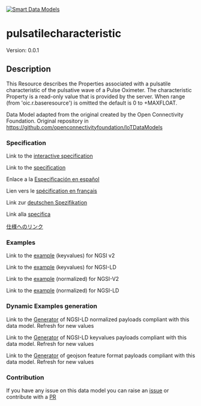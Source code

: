 [![Smart Data Models](https://smartdatamodels.org/wp-content/uploads/2022/01/SmartDataModels_logo.png "Logo")](https://smartdatamodels.org)
# pulsatilecharacteristic
Version: 0.0.1

## Description 

This Resource describes the Properties associated with a pulsatile characteristic of the pulsative wave of a Pulse Oximeter. The characteristic Property is a read-only value that is provided by the server. When range (from 'oic.r.baseresource') is omitted the default is 0 to +MAXFLOAT.

Data Model adapted from the original created by the Open Connectivity Foundation. Original repository in https://github.com/openconnectivityfoundation/IoTDataModels
### Specification

Link to the [interactive specification](https://swagger.lab.fiware.org/?url=https://smart-data-models.github.io/dataModel.OCF/pulsatilecharacteristic/swagger.yaml)

Link to the [specification](https://github.com/smart-data-models/dataModel.OCF/blob/master/pulsatilecharacteristic/doc/spec.md)

Enlace a la [Especificación en español](https://github.com/smart-data-models/dataModel.OCF/blob/master/pulsatilecharacteristic/doc/spec_ES.md)

Lien vers le [spécification en français](https://github.com/smart-data-models/dataModel.OCF/blob/master/pulsatilecharacteristic/doc/spec_FR.md)

Link zur [deutschen Spezifikation](https://github.com/smart-data-models/dataModel.OCF/blob/master/pulsatilecharacteristic/doc/spec_DE.md)

Link alla [specifica](https://github.com/smart-data-models/dataModel.OCF/blob/master/pulsatilecharacteristic/doc/spec_IT.md)

[仕様へのリンク](https://github.com/smart-data-models/dataModel.OCF/blob/master/pulsatilecharacteristic/doc/spec_JA.md)
### Examples

Link to the [example](https://smart-data-models.github.io/dataModel.OCF/pulsatilecharacteristic/examples/example.json) (keyvalues) for NGSI v2

Link to the [example](https://smart-data-models.github.io/dataModel.OCF/pulsatilecharacteristic/examples/example.jsonld) (keyvalues) for NGSI-LD

Link to the [example](https://smart-data-models.github.io/dataModel.OCF/pulsatilecharacteristic/examples/example-normalized.json) (normalized) for NGSI-V2

Link to the [example](https://smart-data-models.github.io/dataModel.OCF/pulsatilecharacteristic/examples/example-normalized.jsonld) (normalized) for NGSI-LD
### Dynamic Examples generation

Link to the [Generator](https://smartdatamodels.org/extra/ngsi-ld_generator.php?schemaUrl=https://raw.githubusercontent.com/smart-data-models/dataModel.OCF/master/pulsatilecharacteristic/schema.json&email=info@smartdatamodels.org) of NGSI-LD normalized payloads compliant with this data model. Refresh for new values

Link to the [Generator](https://smartdatamodels.org/extra/ngsi-ld_generator_keyvalues.php?schemaUrl=https://raw.githubusercontent.com/smart-data-models/dataModel.OCF/master/pulsatilecharacteristic/schema.json&email=info@smartdatamodels.org) of NGSI-LD keyvalues payloads compliant with this data model. Refresh for new values

Link to the [Generator](https://smartdatamodels.org/extra/geojson_features_generator.php?schemaUrl=https://raw.githubusercontent.com/smart-data-models/dataModel.OCF/master/pulsatilecharacteristic/schema.json&email=info@smartdatamodels.org) of geojson feature format payloads compliant with this data model. Refresh for new values
### Contribution

 If you have any issue on this data model you can raise an [issue](https://github.com/smart-data-models/dataModel.OCF/issues)  or contribute with a [PR](https://github.com/smart-data-models/dataModel.OCF/pulls)